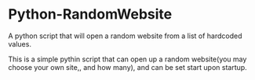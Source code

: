 # Python-RandomWebsite
A python script that will open a random website from a list of hardcoded values.

This is a simple pythin script that can open up a random website(you may choose your own site,, and how many), and can be set start upon startup.
